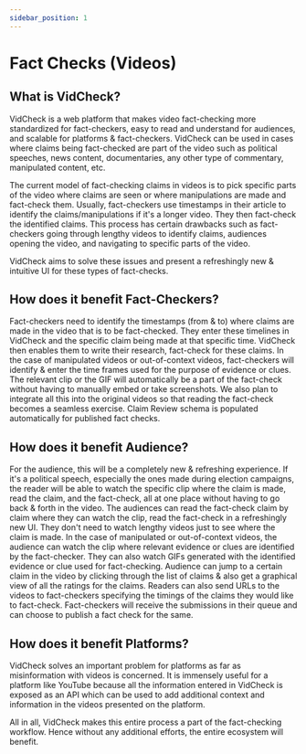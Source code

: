 ```yaml
---
sidebar_position: 1
---
```


# Fact Checks (Videos)

## What is VidCheck?

VidCheck is a web platform that makes video fact-checking more standardized for fact-checkers, easy to read and understand for audiences, and scalable for platforms & fact-checkers. VidCheck can be used in cases where claims being fact-checked are part of the video such as political speeches, news content, documentaries, any other type of commentary, manipulated content, etc.

The current model of fact-checking claims in videos is to pick specific parts of the video where claims are seen or where manipulations are made and fact-check them. Usually, fact-checkers use timestamps in their article to identify the claims/manipulations if it's a longer video. They then fact-check the identified claims. This process has certain drawbacks such as fact-checkers going through lengthy videos to identify claims, audiences opening the video, and navigating to specific parts of the video.

VidCheck aims to solve these issues and present a refreshingly new & intuitive UI for these types of fact-checks. 

## How does it benefit Fact-Checkers?

Fact-checkers need to identify the timestamps (from & to) where claims are made in the video that is to be fact-checked. They enter these timelines in VidCheck and the specific claim being made at that specific time. VidCheck then enables them to write their research, fact-check for these claims. In the case of manipulated videos or out-of-context videos, fact-checkers will identify & enter the time frames used for the purpose of evidence or clues. The relevant clip or the GIF will automatically be a part of the fact-check without having to manually embed or take screenshots. We also plan to integrate all this into the original videos so that reading the fact-check becomes a seamless exercise. Claim Review schema is populated automatically for published fact checks.

## How does it benefit Audience?

For the audience, this will be a completely new & refreshing experience. If it's a political speech, especially the ones made during election campaigns, the reader will be able to watch the specific clip where the claim is made, read the claim, and the fact-check, all at one place without having to go back & forth in the video. The audiences can read the fact-check claim by claim where they can watch the clip, read the fact-check in a refreshingly new UI. They don't need to watch lengthy videos just to see where the claim is made. In the case of manipulated or out-of-context videos, the audience can watch the clip where relevant evidence or clues are identified by the fact-checker. They can also watch GIFs generated with the identified evidence or clue used for fact-checking. Audience can jump to a certain claim in the video by clicking through the list of claims & also get a graphical view of all the ratings for the claims. Readers can also send URLs to the videos to fact-checkers specifying the timings of the claims they would like to fact-check. Fact-checkers will receive the submissions in their queue and can choose to publish a fact check for the same.

## How does it benefit Platforms? 

VidCheck solves an important problem for platforms as far as misinformation with videos is concerned. It is immensely useful for a platform like YouTube because all the information entered in VidCheck is exposed as an API which can be used to add additional context and information in the videos presented on the platform.

All in all, VidCheck makes this entire process a part of the fact-checking workflow. Hence without any additional efforts, the entire ecosystem will benefit.
